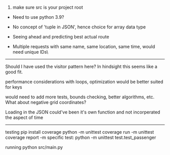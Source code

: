 1. make sure src is your project root

- Need to use python 3.9?
- No concept of 'tuple in JSON', hence choice for array data type

- Seeing ahead and predicting best actual route
- Multiple requests with same name, same location, same time, would need unique IDs\

----
Should I have used the visitor pattern here? In hindsight this seems like a good fit.

performance considerations with loops, optimization would be better suited for keys

would need to add more tests, bounds checking, better algorithms, etc. What about negative grid coordinates?

Loading in the JSON could've been it's own function and not incorperated the aspect of time

----
testing
pip install coverage
python -m unittest
coverage run -m unittest
coverage report -m
specific test: python -m unittest test.test_passenger

running
python src/main.py


